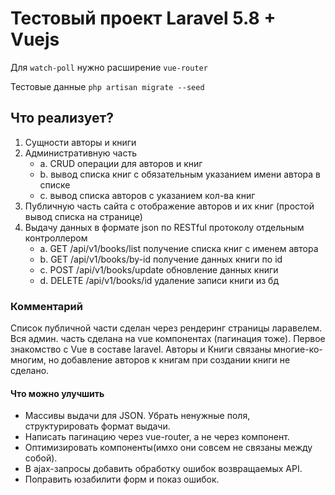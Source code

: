 # Тестовый проект Laravel 5.8 + Vuejs

Для `watch-poll` нужно расширение `vue-router`

Тестовые данные
`php artisan migrate --seed`

## Что реализует?

1. Сущности авторы и книги
2. Административную часть
    - a. CRUD операции для авторов и книг
    - b. вывод списка книг с обязательным указанием имени автора в списке
    - c. вывод списка авторов с указанием кол-ва книг
3. Публичную часть сайта с отображение авторов и их книг (простой вывод списка на странице)
4. Выдачу данных в формате json по RESTful протоколу отдельным контроллером 
    - a. GET /api/v1/books/list получение списка книг с именем автора 
    - b. GET /api/v1/books/by-id получение данных книги по id
    - c. POST /api/v1/books/update обновление данных книги
    - d. DELETE /api/v1/books/id удаление записи книги из бд
    
### Комментарий
Список публичной части сделан через рендеринг страницы ларавелем. Вся админ. часть сделана на vue компонентах 
(пагинация тоже). Первое знакомство с Vue в составе laravel. Авторы и Книги связаны многие-ко-многим,
 но добавление авторов к книгам при создании книги не сделано.

#### Что можно улучшить
- Массивы выдачи для JSON. Убрать ненужные поля, структурировать формат выдачи.
- Написать пагинацию через vue-router, а не через компонент.
- Оптимизировать компоненты(имхо они совсем не связаны между собой).
- В ajax-запросы добавить обработку ошибок возвращаемых API.
- Поправить юзабилити форм и показ ошибок.
